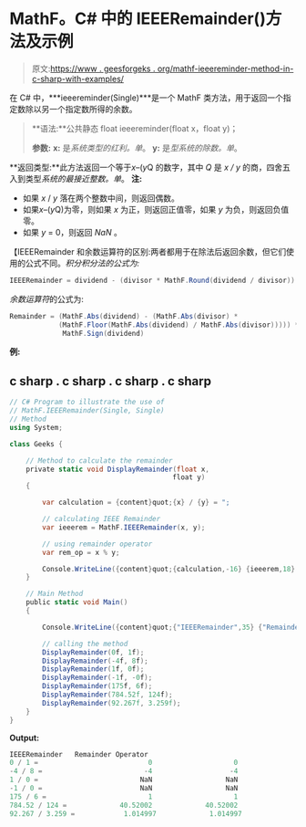 # MathF。C# 中的 IEEERemainder()方法及示例

> 原文:[https://www . geesforgeks . org/mathf-ieeereminder-method-in-c-sharp-with-examples/](https://www.geeksforgeeks.org/mathf-ieeeremainder-method-in-c-sharp-with-examples/)

在 C# 中，***ieeereminder(Single)***是一个 MathF 类方法，用于返回一个指定数除以另一个指定数所得的余数。

> **语法:**公共静态 float ieeereminder(float x，float y)；
> 
> **参数:**
> **x:** 是*系统类型的红利。单*。
> **y:** 是*型系统的除数。单*。

**返回类型:**此方法返回一个等于*x*–(*y*Q 的数字，其中 *Q* 是 *x / y* 的商，四舍五入到类型*系统的最接近整数。单*。
**注:**

*   如果 *x* / *y* 落在两个整数中间，则返回偶数。
*   如果*x*–(*y*Q)为零，则如果 *x* 为正，则返回正值零，如果 *y* 为负，则返回负值零。
*   如果 *y* = 0，则返回 *NaN* 。

【IEEERemainder 和余数运算符的区别:两者都用于在除法后返回余数，但它们使用的公式不同。*积分积分法的公式为:* 

```cs
IEEERemainder = dividend - (divisor * MathF.Round(dividend / divisor))
```

*余数运算符*的公式为:

```cs
Remainder = (MathF.Abs(dividend) - (MathF.Abs(divisor) *  
            (MathF.Floor(MathF.Abs(dividend) / MathF.Abs(divisor))))) *   
             MathF.Sign(dividend)
```

**例:**

## c sharp . c sharp . c sharp . c sharp

```cs
// C# Program to illustrate the use of
// MathF.IEEERemainder(Single, Single)
// Method
using System;

class Geeks {

    // Method to calculate the remainder
    private static void DisplayRemainder(float x,
                                        float y)
    {

        var calculation = {content}quot;{x} / {y} = ";

        // calculating IEEE Remainder
        var ieeerem = MathF.IEEERemainder(x, y);

        // using remainder operator
        var rem_op = x % y;

        Console.WriteLine({content}quot;{calculation,-16} {ieeerem,18} {rem_op,20}");
    }

    // Main Method
    public static void Main()
    {

        Console.WriteLine({content}quot;{"IEEERemainder",35} {"Remainder Operator",20}");

        // calling the method
        DisplayRemainder(0f, 1f);
        DisplayRemainder(-4f, 8f);
        DisplayRemainder(1f, 0f);
        DisplayRemainder(-1f, -0f);
        DisplayRemainder(175f, 6f);
        DisplayRemainder(784.52f, 124f);
        DisplayRemainder(92.267f, 3.259f);
    }
}
```

**Output:** 

```cs
IEEERemainder   Remainder Operator
0 / 1 =                           0                    0
-4 / 8 =                         -4                   -4
1 / 0 =                         NaN                  NaN
-1 / 0 =                        NaN                  NaN
175 / 6 =                         1                    1
784.52 / 124 =             40.52002             40.52002
92.267 / 3.259 =            1.014997             1.014997
```